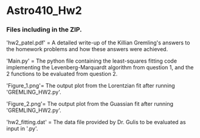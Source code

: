 # Astro410_Hw2
### Files including in the ZIP. <break>
  
'hw2_patel.pdf' = A detailed write-up of the Killian Gremling's answers to the homework problems and how these answers were achieved. 
  
'Main.py' = The python file containing the least-squares fitting code implementing the Levenberg-Marquardt algorithm from question 1, and the 2 functions to be evaluated from question 2. 

'Figure_1.png'= The output plot from the Lorentzian fit after running 'GREMLING_HW2.py'. 
  
'Figure_2.png'= The output plot from the Guassian fit after running 'GREMLING_HW2.py'. 
  
'hw2_fitting.dat' = The data file provided by Dr. Gulis to be evaluated as input in '.py'. 
